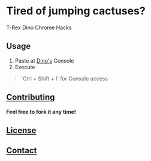 # Tired of jumping cactuses?
T-Rex Dino Chrome Hacks

## Usage
1. Paste at [Dino's](chrome://dino) Console
2. Execute
> 'Ctrl + Shift + I' for Console access

## [Contributing](https://github.com/mstr-Wolf/chrome_dino_hacks/issues)
**Feel free to fork it any time!**

## [License](https://github.com/mstr-Wolf/chrome_dino_hacks/blob/master/LICENSE)

## [Contact](https://github.com/mstr-Wolf/mstr-Wolf)
